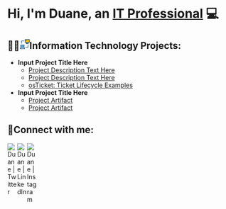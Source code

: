 # Hi, I'm Duane, an [IT Professional](https://www.linkedin.com/in/duane-george) :computer:
## 👨‍💻<img width= "22px" src="networking-monitor.svg" />Information Technology Projects:
- **Input Project Title Here**
  - [Project Description Text Here](https://github.com/joshmadakorcc/osticket-prereqs)
  - [Project Description Text Here](https://github.com/joshmadakorcc/post-install-config)
  - [osTicket: Ticket Lifecycle Examples](https://github.com/joshmadakorcc/ticket-lifecycle)
- **Input Project Title Here**
  - [Project Artifact](https://github.com/joshmadakorcc/configure-ad)
  - [Project Artifact](https://github.com/joshmadakorcc/azure-network-protocols)

<h2>🤳Connect with me:</h2>

[<img align="left" alt="Duane | Twitter" width="22px" src="https://skillicons.dev/icons?i=twitter" />][twitter]
[<img align="left" alt="Duane | LinkedIn" width="22px" src="https://skillicons.dev/icons?i=linkedin" />][linkedin]
[<img align="left" alt="Duane | Instagram" width="22px" src="https://skillicons.dev/icons?i=instagram" />][instagram]

[twitter]: https://twitter.com/duanegeorge
[instagram]: https://www.instagram.com/twinbrodarkdg
[linkedin]: https://linkedin.com/in/duane-george
